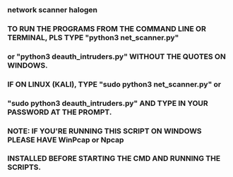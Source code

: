 ### network scanner halogen

### TO RUN THE PROGRAMS FROM THE COMMAND LINE OR TERMINAL, PLS TYPE "python3 net_scanner.py"
### or "python3 deauth_intruders.py" WITHOUT THE QUOTES ON WINDOWS.
### IF ON LINUX (KALI), TYPE "sudo python3 net_scanner.py" or 
### "sudo python3 deauth_intruders.py" AND TYPE IN YOUR PASSWORD AT THE PROMPT.
###
### NOTE: IF YOU'RE RUNNING THIS SCRIPT ON WINDOWS PLEASE HAVE WinPcap or Npcap 
### INSTALLED BEFORE STARTING THE CMD AND RUNNING THE SCRIPTS.
